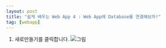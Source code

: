 ```yaml
---
layout: post
title: "쉽게 배우는 Web App 4 : Web App에 Database를 연결해보자!"
tag: [webapp]
---
```


1. 새로만들기를 클릭합니다.
![그림](https://azureforbeginner.blob.core.windows.net/images/login_success.png)
